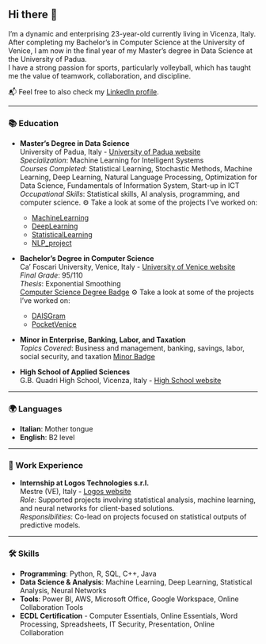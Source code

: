 ## Hi there 👋

I’m a dynamic and enterprising 23-year-old currently living in Vicenza, Italy. After completing my Bachelor’s in Computer Science at the University of Venice, I am now in the final year of my Master’s degree in Data Science at the University of Padua.  
I have a strong passion for sports, particularly volleyball, which has taught me the value of teamwork, collaboration, and discipline.

📬 Feel free to also check my [LinkedIn profile](https://www.linkedin.com/in/beatrice-spagnolo-b1a2702a4).

---

### 📚 Education
- **Master’s Degree in Data Science**  
  University of Padua, Italy - [University of Padua website](https://www.unipd.it/)  
  *Specialization*: Machine Learning for Intelligent Systems  
  *Courses Completed*: Statistical Learning, Stochastic Methods, Machine Learning, Deep Learning, Natural Language Processing, Optimization for Data Science, Fundamentals of Information System, Start-up in ICT
  *Occupational Skills*: Statistical skills, AI analysis, programming, and computer science.
  ⚙️ Take a look at some of the projects I’ve worked on:
  - [MachineLearning](https://github.com/BeaSpagnolo/MachineLearning)
  - [DeepLearning](https://github.com/BeaSpagnolo/DeepLearning)
  - [StatisticalLearning](https://github.com/BeaSpagnolo/StatisticalLearning)
  - [NLP_project](https://github.com/BeaSpagnolo/NLP_project)

- **Bachelor’s Degree in Computer Science**  
  Ca’ Foscari University, Venice, Italy - [University of Venice website](https://www.unive.it)  
  *Final Grade*: 95/110  
  *Thesis*: Exponential Smoothing  
  [Computer Science Degree Badge](https://openbadges.bestr.it/public/assertions/8_aJC6-gTwmBfJGQpkVnTQ)
  ⚙️ Take a look at some of the projects I’ve worked on:
  - [DAISGram](https://github.com/BeaSpagnolo/DAISgram)
  - [PocketVenice](https://github.com/BeaSpagnolo/PocketVenice)

- **Minor in Enterprise, Banking, Labor, and Taxation**  
  *Topics Covered*: Business and management, banking, savings, labor, social security, and taxation
  [Minor Badge](https://bestr.it/award/show/QvtZ6_WsTEWBnsO_0uQbbQ)

- **High School of Applied Sciences**  
  G.B. Quadri High School, Vicenza, Italy - [High School website](https://www.liceoquadri.edu.it/)  

---

### 🌍 Languages
- **Italian**: Mother tongue
- **English**: B2 level

---

### 💼 Work Experience
- **Internship at Logos Technologies s.r.l.**  
  Mestre (VE), Italy - [Logos website](https://www.logostech.it/)  
  *Role*: Supported projects involving statistical analysis, machine learning, and neural networks for client-based solutions.  
  *Responsibilities*: Co-lead on projects focused on statistical outputs of predictive models.

---

### 🛠️ Skills
- **Programming**: Python, R, SQL, C++, Java
- **Data Science & Analysis**: Machine Learning, Deep Learning, Statistical Analysis, Neural Networks
- **Tools**: Power BI, AWS, Microsoft Office, Google Workspace, Online Collaboration Tools
- **ECDL Certification** - Computer Essentials, Online Essentials, Word Processing, Spreadsheets, IT Security, Presentation, Online Collaboration
